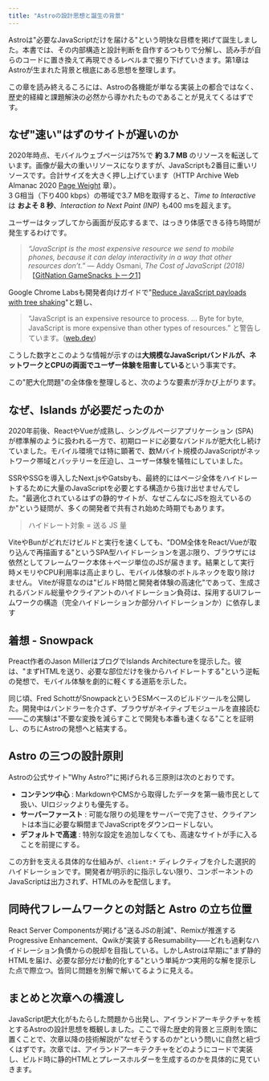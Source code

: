 ```yaml
---
title: "Astroの設計思想と誕生の背景"
---
```


Astroは"必要なJavaScriptだけを届ける"という明快な目標を掲げて誕生しました。本書では、その内部構造と設計判断を自作するつもりで分解し、読み手が自らのコードに置き換えて再現できるレベルまで掘り下げていきます。第1章はAstroが生まれた背景と根底にある思想を整理します。

この章を読み終えるころには、Astroの各機能が単なる実装上の都合ではなく、歴史的経緯と課題解決の必然から導かれたものであることが見えてくるはずです。

## なぜ"速い"はずのサイトが遅いのか

2020年時点、モバイルウェブページは75%で **約 3.7 MB** のリソースを転送しています。画像が最大の重いリソースになりますが、JavaScriptも2番目に重いリソースです。合計サイズを大きく押し上げています（HTTP Archive Web Almanac 2020 [Page Weight](https://almanac.httparchive.org/en/2020/page-weight/#page-weight) 章）。  
3 G相当（下り400 kbps）の帯域で3.7 MBを取得すると、*Time to Interactive* は **およそ 8 秒**、*Interaction to Next Paint (INP)* も400 msを超えます。

ユーザーはタップしてから画面が反応するまで、はっきり体感できる待ち時間が発生するわけです。

> *“JavaScript is the most expensive resource we send to mobile phones, because it can delay interactivity in a way that other resources don’t.”*
> — Addy Osmani, *The Cost of JavaScript (2018)*【[GitNation GameSnacks トーク](https://gitnation.com/contents/making-bite-sized-web-games-with-gamesnacks)[1]】

Google Chrome Labsも開発者向けガイドで"[Reduce JavaScript payloads with tree shaking](https://web.dev/articles/reduce-javascript-payloads-with-tree-shaking)"と題し、

> “JavaScript is an expensive resource to process. … Byte for byte, JavaScript is more expensive than other types of resources.”
> と警告しています。([web.dev][2])

こうした数字とこのような情報が示すのは**大規模なJavaScriptバンドルが、ネットワークとCPUの両面でユーザー体験を阻害している**という事実です。

この"肥大化問題"の全体像を整理しると、次のような要素が浮かび上がります。

## なぜ、Islands が必要だったのか

2020年前後、ReactやVueが成熟し、シングルページアプリケーション (SPA) が標準解のように扱われる一方で、初期ロードに必要なバンドルが肥大化し続けていました。モバイル環境では特に顕著で、数Mバイト規模のJavaScriptがネットワーク帯域とバッテリーを圧迫し、ユーザー体験を犠牲にしていました。

SSRやSSGを導入したNext.jsやGatsbyも、最終的にはページ全体をハイドレートするために大量のJavaScriptを必要とする構造から抜け出せませんでした。"最適化されているはずの静的サイトが、なぜこんなにJSを抱えているのか"という疑問が、多くの開発者で共有され始めた時期でもあります。

> ハイドレート対象 = 送る JS 量

ViteやBunがどれだけビルドと実行を速くしても、"DOM全体をReact/Vueが取り込んで再描画する"というSPA型ハイドレーションを選ぶ限り、ブラウザには依然としてフレームワーク本体＋ページ単位のJSが届きます。結果として実行時メモリやCPU利用率は高止まりし、モバイル体験のボトルネックを取り除けません。
Viteが得意なのは"ビルド時間と開発者体験の高速化"であって、生成されるバンドル総量やクライアントのハイドレーション負荷は、採用するUIフレームワークの構造（完全ハイドレーションか部分ハイドレーションか）に依存します

## 着想 - Snowpack

Preact作者のJason MillerはブログでIslands Architectureを提示した。彼は、"まずHTMLを送り、必要な部位だけを後からハイドレートする"という逆転の発想で、モバイル体験を劇的に軽くする道筋を示した。

同じ頃、Fred SchottがSnowpackというESMベースのビルドツールを公開した。開発中はバンドラーを介さず、ブラウザがネイティブモジュールを直接読む――この実験は"不要な変換を減らすことで開発も本番も速くなる"ことを証明し、のちにAstroの発想へと結実する。

## Astro の三つの設計原則

Astroの公式サイト"Why Astro?"に掲げられる三原則は次のとおりです。

* **コンテンツ中心** : MarkdownやCMSから取得したデータを第一級市民として扱い、UIロジックよりも優先する。
* **サーバーファースト** : 可能な限りの処理をサーバーで完了させ、クライアントは本当に必要な瞬間までJavaScriptをダウンロードしない。
* **デフォルトで高速** : 特別な設定を追加しなくても、高速なサイトが手に入ることを前提にする。

この方針を支える具体的な仕組みが、`client:*` ディレクティブを介した選択的ハイドレーションです。開発者が明示的に指示しない限り、コンポーネントのJavaScriptは出力されず、HTMLのみを配信します。

## 同時代フレームワークとの対話と Astro の立ち位置

React Server Componentsが掲げる"送るJSの削減"、Remixが推進するProgressive Enhancement、Qwikが実装するResumability――どれも過剰なハイドレーション負債からの脱却を目指している。しかしAstroは早期に"まず静的HTMLを届け、必要な部分だけ動的化する"という単純かつ実用的な解を提示した点で際立つ。皆同じ問題を別解で解いてるように見える。

## まとめと次章への橋渡し

JavaScript肥大化がもたらした問題から出発し、アイランドアーキテクチャを核とするAstroの設計思想を概観しました。ここで得た歴史的背景と三原則を頭に置くことで、次章以降の技術解説が"なぜそうするのか"という問いに自然と紐づくはずです。次章では、アイランドアーキテクチャをどのようにコードで実装し、ビルド時に静的HTMLとプレースホルダーを生成するのかを具体的に見ていきます。

[1]: https://gitnation.com/contents/making-bite-sized-web-games-with-gamesnacks "Making “Bite-Sized” Web Games with GameSnacks by Alex Hawker"
[2]: https://web.dev/articles/reduce-javascript-payloads-with-tree-shaking "Reduce JavaScript payloads with tree shaking  |  Articles  |  web.dev"
